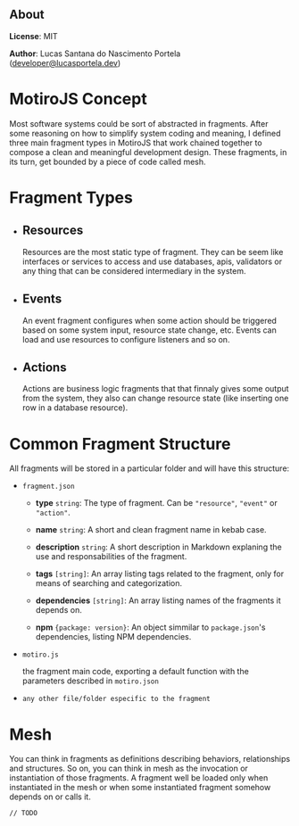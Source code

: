## About

**License**: MIT

**Author**: Lucas Santana do Nascimento Portela (<developer@lucasportela.dev>)

# MotiroJS Concept

Most software systems could be sort of abstracted in fragments. After some reasoning on how to simplify system coding and meaning, I defined three main fragment types in MotiroJS that work chained together to compose a clean and meaningful development design. These fragments, in its turn, get bounded by a piece of code called mesh.

# Fragment Types

- ## Resources
  Resources are the most static type of fragment. They can be seem like interfaces or services to access and use databases, apis, validators or any thing that can be considered intermediary in the system.
- ## Events

  An event fragment configures when some action should be triggered based on some system input, resource state change, etc. Events can load and use resources to configure listeners and so on.

- ## Actions

  Actions are business logic fragments that that finnaly gives some output from the system, they also can change resource state (like inserting one row in a database resource).

# Common Fragment Structure

All fragments will be stored in a particular folder and will have this structure:

- `fragment.json`

  - **type** `string`: The type of fragment. Can be `"resource"`, `"event"` or `"action"`.

  - **name** `string`: A short and clean fragment name in kebab case.

  - **description** `string`: A short description in Markdown explaning the use and responsabilities of the fragment.

  - **tags** `[string]`: An array listing tags related to the fragment, only for means of searching and categorization.

  - **dependencies** `[string]`: An array listing names of the fragments it depends on.

  - **npm** `{package: version}`: An object simmilar to `package.json`'s dependencies, listing NPM dependencies.

- `motiro.js`

  the fragment main code, exporting a default function with the parameters described in `motiro.json`

- `any other file/folder especific to the fragment`

# Mesh

You can think in fragments as definitions describing behaviors, relationships and structures. So on, you can think in mesh as the invocation or instantiation of those fragments. A fragment well be loaded only when instantiated in the mesh or when some instantiated fragment somehow depends on or calls it.

    // TODO
